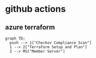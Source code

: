 # github actions
## azure terraform
```mermaid
graph TD;
  push --> 1["Checkov Compliance Scan"]
  1 --> 2["Terraform Setup and Plan"]
  2 --> MS["Member Server"]
```
